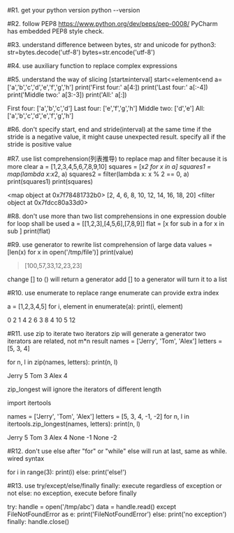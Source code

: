 #R1. get your python version
python --version


#R2. follow PEP8
https://www.python.org/dev/peps/pep-0008/
PyCharm has embedded PEP8 style check.

#R3. understand difference between bytes, str and unicode
for python3:
str=bytes.decode('utf-8')
bytes=str.encode('utf-8')

#R4. use auxiliary function to replace complex expressions

#R5. understand the way of slicing
[start:end:interval]
start<=element<end
a= ['a','b','c','d','e','f','g','h']
print('First four:' a[4:]) 
print('Last four:' a[:-4]) 
print('Middle two:' a[3:-3])
print('All:' a[:])
>>>
First four: ['a','b','c','d']
Last four: ['e','f','g','h']
Middle two: ['d','e']
All: ['a','b','c','d','e','f','g','h']

#R6. don't specify start, end and stride(interval) at the same time
if the stride is a negative value, it might cause unexpected result.
specify all if the stride is positive value

#R7. use list comprehension(列表推导) to replace map and filter 
because it is more clear
a = [1,2,3,4,5,6,7,8,9,10]
squares = [x*2 for x in a]
squares1 = map(lambda x:x*2, a)
squares2 = filter(lambda x: x % 2 == 0, a)
print(squares1)
print(squares)
>>>
<map object at 0x7f78481732b0>
[2, 4, 6, 8, 10, 12, 14, 16, 18, 20]
<filter object at 0x7fdcc80a33d0>
 
#R8. don't use more than two list comprehensions in one expression
double for loop shall be used 
a = [[1,2,3],[4,5,6],[7,8,9]]
flat = [x for sub in a for x in sub ]
print(flat) 

#R9. use generator to rewrite list comprehension of large data
values = [len(x) for x in open('/tmp/file')]
print(value)
>>>
>[100,57,33,12,23,23]

change [] to () will return a generator
add [] to a generator will turn it to a list

#R10. use enumerate to replace range
enumerate can provide extra index

a = [1,2,3,4,5]
for i, element in enumerate(a):
    print(i, element)
>>>
0 2
1 4
2 6
3 8
4 10
5 12

#R11. use zip to iterate two iterators
zip will generate a generator
two iterators are related, not m*n result
names = ['Jerry', 'Tom', 'Alex']
letters = [5, 3, 4]

for n, l in zip(names, letters):
    print(n, l)
>>>
Jerry 5
Tom 3
Alex 4


zip_longest will ignore the iterators of different length

import itertools

names = ['Jerry', 'Tom', 'Alex']
letters = [5, 3, 4, -1, -2]
for n, l in itertools.zip_longest(names, letters):
    print(n, l)
>>>
Jerry 5
Tom 3
Alex 4
None -1
None -2

#R12. don't use else after "for" or "while"
else will run at last, same as while.
wired syntax

for i in range(3):
    print(i)
else:
    print('else!')

#R13. use try/except/else/finally 
finally: execute regardless of exception or not
else: no exception, execute before finally


try:
    handle = open('/tmp/abc')
    data = handle.read()
except FileNotFoundError as e:
    print('FileNotFoundError')
else:
    print('no exception')
finally:
    handle.close()

